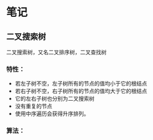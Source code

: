 # 笔记

## 二叉搜索树

二叉搜索树，又名二叉排序树，二叉查找树 

### 特性：

- 若左子树不空，左子树所有的节点的值均小于它的根结点
- 若右子树不空，右子树所有的节点的值均大于它的根结点
- 它的左右子树也分别为二叉搜索树
- 没有重复的节点
- 使用中序遍历会获得升序排列。

### 算法：